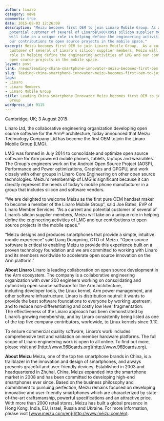 ```yaml
---
author: linaro
category: news
comments: true
date: 2015-08-03 12:26:09
description: "Meizu becomes first OEM to join Linaro Mobile Group. As a current and
  potential customer of several of Linaroâ\x80\x99s silicon supplier members, Meizu
  will take on a unique role in helping define the engineering activities of LMG and
  our contributions to open source projects in the mobile space."
excerpt: Meizu becomes first OEM to join Linaro Mobile Group.  As a current and potential
  customer of several of Linaro’s silicon supplier members, Meizu will take on a unique
  role in helping define the engineering activities of LMG and our contributions to
  open source projects in the mobile space.
layout: post
link: /news/leading-china-smartphone-innovator-meizu-becomes-first-oem-to-join-linaro-mobile-group/
slug: leading-china-smartphone-innovator-meizu-becomes-first-oem-to-join-linaro-mobile-group
tags:
- Linaro
- Linaro Members
- Linaro Mobile Group
title: Leading China Smartphone Innovator Meizu becomes first OEM to join Linaro Mobile
  Group
wordpress_id: 9115
---
```


Cambridge, UK; 3 August 2015

Linaro Ltd, the collaborative engineering organization developing open source software for the Arm® architecture, today announced that Meizu Technology Company Ltd has become the first OEM to join the Linaro Mobile Group (LMG).

LMG was formed in July 2014 to consolidate and optimize open source software for Arm powered mobile phones, tablets, laptops and wearables. The Group's engineers work on the Android Open Source Project (AOSP), Performance and Power optimizations, Graphics and GPGPU, and work closely with other groups in Linaro Core Engineering on other open source technologies. Meizu's membership of LMG is significant because it can directly represent the needs of today's mobile phone manufacturer in a group that includes silicon and software vendors.

“We are delighted to welcome Meizu as the first pure OEM handset maker to become a member of the Linaro Mobile Group”, said Joe Bates, EVP of Linaro Member Services. “As a current and potential customer of several of Linaro’s silicon supplier members, Meizu will take on a unique role in helping define the engineering activities of LMG and our contributions to open source projects in the mobile space.”

“Meizu designs and produces smartphones that provide a simple, intuitive mobile experience” said Liang Dongming, CTO of Meizu. “Open source software is critical to enabling Meizu to provide this experience built on a proven technology foundation and we are committed to working with Linaro and its members worldwide to accelerate open source innovation on the Arm platform.”

**About Linaro**
Linaro is leading collaboration on open source development in the Arm ecosystem. The company is a collaborative engineering organization with over 200 engineers working on consolidating and optimizing open source software for the Arm architecture, including developer tools, the Linux kernel, Arm power management, and other software infrastructure. Linaro is distribution neutral: it wants to provide the best software foundations to everyone by working upstream, and to reduce non-differentiating and costly low level fragmentation. The effectiveness of the Linaro approach has been demonstrated by Linaro’s growing membership, and by Linaro consistently being listed as one of the top five company contributors, worldwide, to Linux kernels since 3.10.

To ensure commercial quality software, Linaro’s work includes comprehensive test and validation on member hardware platforms. The full scope of Linaro engineering work is open to all online. To find out more, please visit [ ]()and [http://www.96Boards.org](http://www.96Boards.org).

**About Meizu**
Meizu, one of the top ten smartphone brands in China, is a trailblazer in the innovation and design of smartphones, and always presents graceful and user-friendly devices. Established in 2003 and headquartered in Zhuhai, China, Meizu expanded into the smartphone market in 2008 and has been committed to developing high-end smartphones ever since. Based on the business philosophy and commitment to pursuing perfection, Meizu remains focused on developing innovative and user-friendly smartphones which are characterized by state-of-the-art craftsmanship, powerful specifications and an attractive price. With more than 2000 retail stores, Meizu has built a global presence in Hong Kong, India, EU, Israel, Russia and Ukraine. For more information, please visit [www.meizu.com/en](http://www.meizu.com/en).